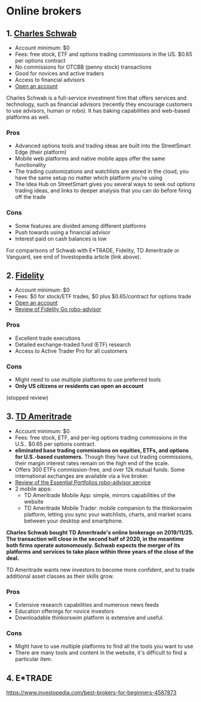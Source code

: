 # Online brokers

## 1. [Charles Schwab](https://www.investopedia.com/charles-schwab-review-4587888)

* Account minimum: $0
* Fees: free stock, ETF and options trading commissions in the US. $0.65 per options contract
* No commissions for OTCBB (penny stock) transactions
* Good for novices and active traders
* Access to financial advisors
* [Open an account](https://www.schwab.com/?dd_pm=none&dd_pm_cat=brokerage&dd_pm_company=charles-schwab)

Charles Schwab is a full-service investment firm that offers services and technology, such as financial advisors (recently they encourage customers to use advisors, human or robo). It has baking capabilities and web-based platforms as well.

### Pros

* Advanced options tools and trading ideas are built into the StreetSmart Edge (their platform)
* Mobile web platforms and native mobile apps offer the same functionality
* The trading customizations and watchlists are stored in the cloud, you have the same setup no matter which platform you're using
* The Idea Hub on StreetSmart gives you several ways to seek out options trading ideas, and links to deeper analysis that you can do before firing off the trade

### Cons

* Some features are divided among different platforms
* Push towards using a financial advisor
* Interest paid on cash balances is low

For comparisons of Schwab with E\*TRADE, Fidelity, TD Ameritrade or Vanguard, see end of Investopedia article (link above).

## 2. [Fidelity](https://www.investopedia.com/fidelity-review-4587897)

* Account minimum: $0
* Fees: $0 for stock/ETF trades, $0 plus $0.65/contract for options trade
* [Open an account](https://www.fidelity.com/?dd_pm=none&dd_pm_cat=brokerage&dd_pm_company=fidelity)
* [Review of Fidelity Go robo-advisor](https://www.investopedia.com/fidelity-go-review-4691305)

### Pros

* Excellent trade executions
* Detailed exchange-traded fund (ETF) research
* Access to Active Trader Pro for all customers

### Cons

* Might need to use multiple platforms to use preferred tools
* **Only US citizens or residents can open an account**

(stopped review)

## 3. [TD Ameritrade](https://www.investopedia.com/td-ameritrade-review-4587925)

* Account minimum: $0
* Fees: free stock, ETF, and per-leg options trading commissions in the U.S.. $0.65 per options contract.
* **eliminated base trading commissions on equities, ETFs, and options for U.S.-based customers.** Though they have cut trading commissions, their margin interest rates remain on the high end of the scale.
* Offers 300 ETFs commission-free, and over 12k mutual funds. Some international exchanges are available via a live broker.
* [Review of the Essential Portfolios robo-advisor service](https://www.investopedia.com/td-ameritrade-essential-portfolios-review-4691307)
* 2 mobile apps:
    - TD Ameritrade Mobile App: simple, mirrors capabilities of the website
    - TD Ameritrade Mobile Trader: mobile companion to the thinkorswim platform, letting you sync your watchlists, charts, and market scans between your desktop and smartphone.

**Charles Schwab bought TD Ameritrade's online brokerage on 2019/11/25. The transaction will close in the second half of 2020, in the meantime both firms operate autonomously. Schwab expects the merger of its platforms and services to take place within three years of the close of the deal.**

TD Ameritrade wants new investors to become more confident, and to trade additional asset classes as their skills grow. 

### Pros

* Extensive research capabilities and numerous news feeds
* Education offerings for novice investors
* Downloadable thinkorswim platform is extensive and useful.

### Cons

* Might have to use multiple platforms to find all the tools you want to use
* There are many tools and content in the website, it's difficult to find a particular item.

## 4. E\*TRADE

https://www.investopedia.com/best-brokers-for-beginners-4587873